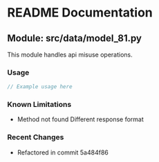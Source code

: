 # README Documentation

## Module: src/data/model_81.py

This module handles api misuse operations.

### Usage

```javascript
// Example usage here
```

### Known Limitations

- Method not found Different response format

### Recent Changes

- Refactored in commit 5a484f86
